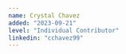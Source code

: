 ```yaml
---
name: Crystal Chavez
added: "2023-09-21"
level: "Individual Contributor"
linkedin: "cchavez99"
---
```

